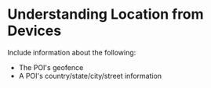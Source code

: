 # Understanding Location from Devices

Include information about the following:

* The POI's geofence
* A POI's country/state/city/street information


